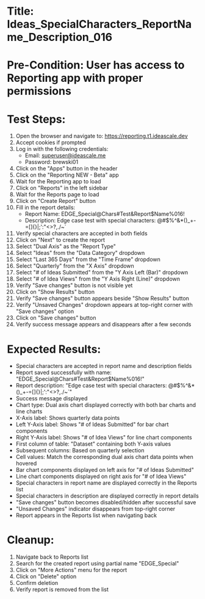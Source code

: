 # Title: Ideas_SpecialCharacters_ReportName_Description_016

# Pre-Condition: User has access to Reporting app with proper permissions

# Test Steps:
1. Open the browser and navigate to: https://reporting.t1.ideascale.dev
2. Accept cookies if prompted
3. Log in with the following credentials:
   - Email: superuser@ideascale.me
   - Password: brewski01
4. Click on the "Apps" button in the header
5. Click on the "Reporting NEW - Beta" app
6. Wait for the Reporting app to load
7. Click on "Reports" in the left sidebar
8. Wait for the Reports page to load
9. Click on "Create Report" button
10. Fill in the report details:
    - Report Name: EDGE_Special@Chars#Test&Report$Name%016!
    - Description: Edge case test with special characters: @#$%^&*()_+-=[]{}|;':\"<>?,./~`
11. Verify special characters are accepted in both fields
12. Click on "Next" to create the report
13. Select "Dual Axis" as the "Report Type"
14. Select "Ideas" from the "Data Category" dropdown
15. Select "Last 365 Days" from the "Time Frame" dropdown
16. Select "Quarterly" from the "X Axis" dropdown
17. Select "# of Ideas Submitted" from the "Y Axis Left (Bar)" dropdown
18. Select "# of Idea Views" from the "Y Axis Right (Line)" dropdown
19. Verify "Save changes" button is not visible yet
20. Click on "Show Results" button
21. Verify "Save changes" button appears beside "Show Results" button
22. Verify "Unsaved Changes" dropdown appears at top-right corner with "Save changes" option
23. Click on "Save changes" button
24. Verify success message appears and disappears after a few seconds

# Expected Results:
- Special characters are accepted in report name and description fields
- Report saved successfully with name: "EDGE_Special@Chars#Test&Report$Name%016!"
- Report description: "Edge case test with special characters: @#$%^&*()_+-=[]{}|;':\"<>?,./~`"
- Success message displayed
- Chart type: Dual axis chart displayed correctly with both bar charts and line charts
- X-Axis label: Shows quarterly data points
- Left Y-Axis label: Shows "# of Ideas Submitted" for bar chart components
- Right Y-Axis label: Shows "# of Idea Views" for line chart components
- First column of table: "Dataset" containing both Y-axis values
- Subsequent columns: Based on quarterly selection
- Cell values: Match the corresponding dual axis chart data points when hovered
- Bar chart components displayed on left axis for "# of Ideas Submitted"
- Line chart components displayed on right axis for "# of Idea Views"
- Special characters in report name are displayed correctly in the Reports list
- Special characters in description are displayed correctly in report details
- "Save changes" button becomes disabled/hidden after successful save
- "Unsaved Changes" indicator disappears from top-right corner
- Report appears in the Reports list when navigating back

# Cleanup:
1. Navigate back to Reports list
2. Search for the created report using partial name "EDGE_Special"
3. Click on "More Actions" menu for the report
4. Click on "Delete" option
5. Confirm deletion
6. Verify report is removed from the list